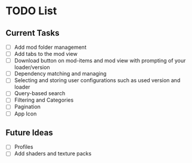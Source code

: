 # TODO List

## Current Tasks
- [ ] Add mod folder management
- [ ] Add tabs to the mod view
- [ ] Download button on mod-items and mod view with prompting of your loader/version
- [ ] Dependency matching and managing
- [ ] Selecting and storing user configurations such as used version and loader
- [ ] Query-based search
- [ ] Filtering and Categories
- [ ] Pagination
- [ ] App Icon

## Future Ideas
- [ ] Profiles
- [ ] Add shaders and texture packs
